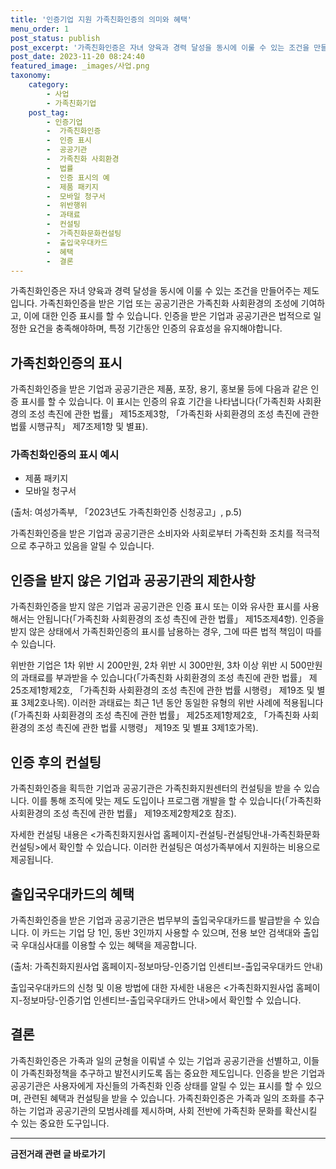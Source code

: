 ```yaml
---
title: '인증기업 지원 가족친화인증의 의미와 혜택'
menu_order: 1
post_status: publish
post_excerpt: '가족친화인증은 자녀 양육과 경력 달성을 동시에 이룰 수 있는 조건을 만들어주는 제도입니다. 가족친화인증을 받은 기업 또는 공공기관은 가족친화 사회환경의 조성에 기여하고, 이에 대한 인증 표시를 할 수 있습니다. 인증을 받은 기업과 공공기관은 법적으로 일정한 요건을 충족해야하며, 특정 기간동안 인증의 유효성을 유지해야합니다.'
post_date: 2023-11-20 08:24:40
featured_image: _images/사업.png
taxonomy:
    category:
        - 사업
        - 가족친화기업
    post_tag:
        - 인증기업
        -  가족친화인증
        -  인증 표시
        -  공공기관
        -  가족친화 사회환경
        -  법률
        -  인증 표시의 예
        -  제품 패키지
        -  모바일 청구서
        -  위반행위
        -  과태료
        -  컨설팅
        -  가족친화문화컨설팅
        -  출입국우대카드
        -  혜택
        -  결론
---
```



가족친화인증은 자녀 양육과 경력 달성을 동시에 이룰 수 있는 조건을 만들어주는 제도입니다. 가족친화인증을 받은 기업 또는 공공기관은 가족친화 사회환경의 조성에 기여하고, 이에 대한 인증 표시를 할 수 있습니다. 인증을 받은 기업과 공공기관은 법적으로 일정한 요건을 충족해야하며, 특정 기간동안 인증의 유효성을 유지해야합니다.

## 가족친화인증의 표시

가족친화인증을 받은 기업과 공공기관은 제품, 포장, 용기, 홍보물 등에 다음과 같은 인증 표시를 할 수 있습니다. 이 표시는 인증의 유효 기간을 나타냅니다(「가족친화 사회환경의 조성 촉진에 관한 법률」 제15조제3항, 「가족친화 사회환경의 조성 촉진에 관한 법률 시행규칙」 제7조제1항 및 별표).

### 가족친화인증의 표시 예시
- 제품 패키지
- 모바일 청구서

(출처: 여성가족부, 「2023년도 가족친화인증 신청공고」, p.5)

가족친화인증을 받은 기업과 공공기관은 소비자와 사회로부터 가족친화 조치를 적극적으로 추구하고 있음을 알릴 수 있습니다.

## 인증을 받지 않은 기업과 공공기관의 제한사항

가족친화인증을 받지 않은 기업과 공공기관은 인증 표시 또는 이와 유사한 표시를 사용해서는 안됩니다(「가족친화 사회환경의 조성 촉진에 관한 법률」 제15조제4항). 인증을 받지 않은 상태에서 가족친화인증의 표시를 남용하는 경우, 그에 따른 법적 책임이 따를 수 있습니다.

위반한 기업은 1차 위반 시 200만원, 2차 위반 시 300만원, 3차 이상 위반 시 500만원의 과태료를 부과받을 수 있습니다(「가족친화 사회환경의 조성 촉진에 관한 법률」 제25조제1항제2호, 「가족친화 사회환경의 조성 촉진에 관한 법률 시행령」 제19조 및 별표 3제2호나목). 이러한 과태료는 최근 1년 동안 동일한 유형의 위반 사례에 적용됩니다(「가족친화 사회환경의 조성 촉진에 관한 법률」 제25조제1항제2호, 「가족친화 사회환경의 조성 촉진에 관한 법률 시행령」 제19조 및 별표 3제1호가목).

## 인증 후의 컨설팅

가족친화인증을 획득한 기업과 공공기관은 가족친화지원센터의 컨설팅을 받을 수 있습니다. 이를 통해 조직에 맞는 제도 도입이나 프로그램 개발을 할 수 있습니다(「가족친화 사회환경의 조성 촉진에 관한 법률」 제19조제2항제2호 참조).

자세한 컨설팅 내용은 <가족친화지원사업 홈페이지-컨설팅-컨설팅안내-가족친화문화컨설팅>에서 확인할 수 있습니다. 이러한 컨설팅은 여성가족부에서 지원하는 비용으로 제공됩니다.

## 출입국우대카드의 혜택

가족친화인증을 받은 기업과 공공기관은 법무부의 출입국우대카드를 발급받을 수 있습니다. 이 카드는 기업 당 1인, 동반 3인까지 사용할 수 있으며, 전용 보안 검색대와 출입국 우대심사대를 이용할 수 있는 혜택을 제공합니다.

(출처: 가족친화지원사업 홈페이지-정보마당-인증기업 인센티브-출입국우대카드 안내)

출입국우대카드의 신청 및 이용 방법에 대한 자세한 내용은 <가족친화지원사업 홈페이지-정보마당-인증기업 인센티브-출입국우대카드 안내>에서 확인할 수 있습니다.

## 결론

가족친화인증은 가족과 일의 균형을 이뤄낼 수 있는 기업과 공공기관을 선별하고, 이들이 가족친화정책을 추구하고 발전시키도록 돕는 중요한 제도입니다. 인증을 받은 기업과 공공기관은 사용자에게 자신들의 가족친화 인증 상태를 알릴 수 있는 표시를 할 수 있으며, 관련된 혜택과 컨설팅을 받을 수 있습니다. 가족친화인증은 가족과 일의 조화를 추구하는 기업과 공공기관의 모범사례를 제시하며, 사회 전반에 가족친화 문화를 확산시킬 수 있는 중요한 도구입니다.
<!-- wp:separator -->
<hr class="wp-block-separator has-alpha-channel-opacity"/>
<!-- /wp:separator -->

<!-- wp:group {"backgroundColor":"base","layout":{"type":"constrained"}} -->
<div class="wp-block-group has-base-background-color has-background"><!-- wp:paragraph {"align":"center","fontSize":"medium"} -->
<p class="has-text-align-center has-large-font-size"><strong>금전거래 관련 글 바로가기</strong></p>
<!-- /wp:paragraph -->


<!-- wp:latest-posts
{"categories":[{"id":13538,"count":19,"description":"","link":"https://uknowlaw.com/category/%ea%b8%88%ec%a0%84%ea%b1%b0%eb%9e%98/","name":"금전거래","slug":"금전거래","taxonomy":"category","parent":0,"meta":[],"_links":{"self":[{"href":"https://uknowlaw.com/wp-json/wp/v2/categories/13538"}],"collection":[{"href":"https://uknowlaw.com/wp-json/wp/v2/categories"}],"about":[{"href":"https://uknowlaw.com/wp-json/wp/v2/taxonomies/category"}],"wp:post_type":[{"href":"https://uknowlaw.com/wp-json/wp/v2/posts?categories=13538"}],"curies":[{"name":"wp","href":"https://api.w.org/{rel}","templated":true}]}}],"postsToShow":100,"excerptLength":28,"postLayout":"grid","columns":2,"featuredImageAlign":"left","featuredImageSizeSlug":"large","fontSize":"small"} /--></div>
<!-- /wp:group -->